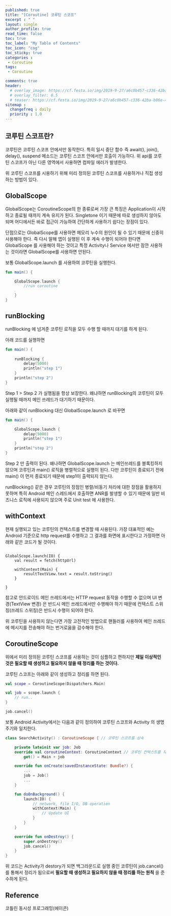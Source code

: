 ```yaml
---
published: true
title: "[Coroutine] 코루틴 스코프"
excerpt : " "
layout: single
author_profile: true
read_time: false
toc: true
toc_label: "My Table of Contents"
toc_icon: "cog"
toc_sticky: true
categories :
 - Coroutine
tags: 	
 - Coroutine	

comments: true
header:
  # overlay_image: https://cf.festa.io/img/2019-9-27/a6c0b457-c336-42ba-b06e-462de90ada91.jpg
  # overlay_filter: 0.5
  # teaser: https://cf.festa.io/img/2019-9-27/a6c0b457-c336-42ba-b06e-462de90ada91.jpg
sitemap :
  changefreq : daily
  priority : 1.0
---
```


## 코루틴 스코프란?

코루틴은 코루틴 스코프 안에서만 동작한다. 특히 일시 중단 함수 즉 await(), join(), delay(), suspend 메소드는 코루틴 스코프 안에서만 호출이 가능하다. 위 api를 코루틴 스코프가 아닌 다른 영역에서 사용하면 컴파일 에러가 발생한다.

위 코루틴 스코프를 시용하기 위해 미리 정의된 코루틴 스코프를 사용하거나 직접 생성하는 방법이 있다.

## GlobalScope

GlobalScope는 CoroutineScope의 한 종류로써 가장 큰 특징은 Application이 시작하고 종료될 때까지 계속 유지가 된다.
Singletone 이기 때문에 따로 생성하지 않아도 되며 어디에서든 바로 접근이 가능하여 간단하게 사용하기 쉽다는 장점이 있다.

단점으로는 GlobalScope를 사용하면 메모리 누수의 원인이 될 수 있기 때문에 신중히 사용해야 한다. 즉 다시 말해 앱이 실행된 이 후 계속 수행이 되어야 한다면 GlobalScope 를 사용해야 하는 것이고 특정 Activity나 Service 에서만 잠깐 사용하는 것이라면 GlobalScope를 사용하면 안된다.

보통 GlobalScope.launch 를 사용하여 코루틴을 실행한다.

~~~kotlin
fun main() {

    GlobalScope.launch {
        //run coroutine

    }
}
~~~

## runBlocking

runBlocking 에 넘겨준 코루틴 로직을 모두 수행 할 때까지 대기를 하게 된다.

아래 코드를 실행하면

~~~kotlin
fun main() {
    
    runBlocking {
        delay(5000)
        println("step 1")
    }
    println("step 2")
}
~~~

Step 1 > Step 2 가 실행됨을 항상 보장한다. 왜냐하면 runBlocking의 코루틴이 모두 실행될 때까지 메인 쓰레드가 대기하기 때문이다.

아래와 같이 runBlocking 대신 GlobalScope.launch 로 바꾸면

~~~kotlin
fun main() {

    GlobalScope.launch {
        delay(5000)
        println("step 1")
    }
    println("step 2")
}
~~~

Step 2 만 출력이 된다. 왜나하면 GlobalScope.launch 는 메인쓰레드를 블록킹하지 않으며 코루틴과 main() 로직을 병렬적으로 실행이 된다. 다만 코루틴이 종료되기 전에 main() 이 먼저 종료되기 때문에 step1이 출력되지 않는다.

runBlocking() 같은 경우 코루틴의 장점인 병렬/비동기 처리에 대한 장점을 활용하지 못하며 특히 Android 메인 스레드에서 호출하면 ANR를 발생할 수 있기 때문에 일반 비즈니스 로직에 사용되지 않으며 주로 Unit test 에 사용한다.

## withContext

현재 실행되고 있는 코루틴의 컨텍스트를 변경할 때 사용된다. 가장 대표적인 예는 Android 기준으로 http request를 수행하고 그 결과를 화면에 표시한다고 가정하면 아래와 같은 코드가 될 것이다.

~~~kotin

GlobalScope.launch(IO) {
    val result = fetch(httpUrl)

    withContext(Main) {
        resultTextView.text = result.toString()
    }

}
~~~

참고로 안드로이드 메인 쓰레드에서는 HTTP request 동작을 수행할 수 없으며 UI 변경(TextView 변경) 은 반드시 메인 쓰레드에서만 수행해야 하기 때문에 컨텍스트 스위칭(쓰레드 스위칭)은 반드시 수행이 되어야 한다.

위 코루틴을 사용하지 않는다면 가장 고전적인 방법으로 핸들러를 사용하여 메인 쓰레드에 메시지를 전송해야 하는 번거로움을 감수해야 한다.

## CoroutineScope

위에서 미리 정의된 코루틴 스코프를 사용하는 것이 심플하고 편하지만 __제일 이상적인 것은 필요할 때 생성하고 필요하지 않을 때 정리를 하는 것이다.__

코루틴 스코프는 아래와 같이 생성하고 정리를 하면 된다.

~~~kotlin
val scope = CoroutineScope(Dispatchers.Main)

val job = scope.launch {
    // run..
}

job.cancel()
~~~

보통 Android Activity에서는 다음과 같이 정의하여 코루틴 스코프와 Activity 의 생명 주기와 일치한다.

~~~kotlin
class SearchActivity() : CoroutineScope { // 코루틴 스코프를 상속

    private lateinit var job: Job
    override val coroutineContext: CoroutineContext // 코루틴 컨텍스트를 재정의
        get() = Main + job

    override fun onCreate(savedInstanceState: Bundle?) {
        ...
        job = Job()
        ...
    }

    fun doOnBackground() {
        launch(IO) {
            // network, file I/O, DB operation
            withContext(Main) {
                // Update UI
            }
        }
    }

    override fun onDestroy() {
        super.onDestroy()
        job.cancel()
    }
}
~~~

위 코드는 Activity가 destory가 되면 백그라운드로 실행 중인 코루틴이 job.cancel() 를 통해서 정리가 됨으로써 __필요할 때 생성하고 필요하지 않을 때 정리를 하는 원칙__ 을 준수하게 된다.

## Reference

코틀린 동시성 프로그래밍(에이콘)
